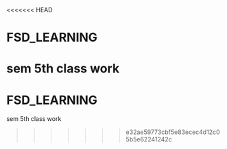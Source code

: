 <<<<<<< HEAD
# FSD_LEARNING
sem 5th class work
=======
# FSD_LEARNING
sem 5th class work
>>>>>>> e32ae59773cbf5e83ecec4d12c05b5e62241242c
